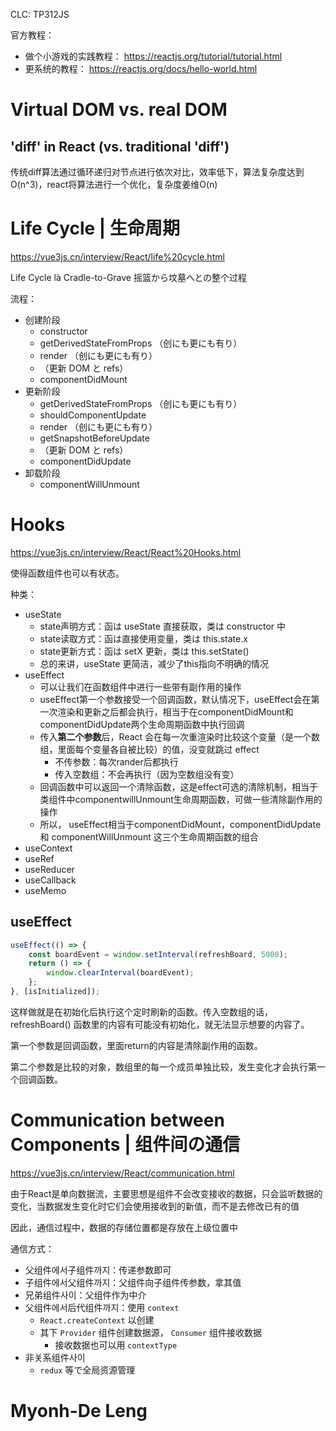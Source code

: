 CLC: TP312JS

官方教程：

- 做个小游戏的实践教程： https://reactjs.org/tutorial/tutorial.html
- 更系统的教程： https://reactjs.org/docs/hello-world.html

# Virtual DOM vs. real DOM

## 'diff' in React (vs. traditional 'diff')

传统diff算法通过循环递归对节点进行依次对比，效率低下，算法复杂度达到 O(n^3)，react将算法进行一个优化，复杂度姜维O(n)

# Life Cycle | 生命周期

https://vue3js.cn/interview/React/life%20cycle.html

Life Cycle là Cradle-to-Grave 摇篮から坟墓へとの整个过程

流程：

- 创建阶段
    - constructor
    - getDerivedStateFromProps （创にも更にも有り）
    - render （创にも更にも有り）
    - （更新 DOM と refs）
    - componentDidMount
- 更新阶段
    - getDerivedStateFromProps （创にも更にも有り）
    - shouldComponentUpdate
    - render （创にも更にも有り）
    - getSnapshotBeforeUpdate
    - （更新 DOM と refs）
    - componentDidUpdate
- 卸载阶段
    - componentWillUnmount

# Hooks

https://vue3js.cn/interview/React/React%20Hooks.html

使得函数组件也可以有状态。

种类：

- useState
    - state声明方式：函は useState 直接获取，类は constructor 中
    - state读取方式：函は直接使用变量，类は this.state.x
    - state更新方式：函は setX 更新，类は this.setState()
    - 总的来讲，useState 更简洁，减少了this指向不明确的情况
- useEffect
    - 可以让我们在函数组件中进行一些带有副作用的操作
    - useEffect第一个参数接受一个回调函数，默认情况下，useEffect会在第一次渲染和更新之后都会执行，相当于在componentDidMount和componentDidUpdate两个生命周期函数中执行回调
    - 传入**第二个参数**后，React 会在每一次重渲染时比较这个变量（是一个数组，里面每个变量各自被比较）的值，没变就跳过 effect
        - 不传参数：每次rander后都执行
        - 传入空数组：不会再执行（因为空数组没有变）
    - 回调函数中可以返回一个清除函数，这是effect可选的清除机制，相当于类组件中componentwillUnmount生命周期函数，可做一些清除副作用的操作
    - 所以， useEffect相当于componentDidMount，componentDidUpdate 和 componentWillUnmount 这三个生命周期函数的组合
- useContext
- useRef
- useReducer
- useCallback
- useMemo

## useEffect

```js
useEffect(() => {
    const boardEvent = window.setInterval(refreshBoard, 5000);
    return () => {
        window.clearInterval(boardEvent);
    };
}, [isInitialized]);
```

这样做就是在初始化后执行这个定时刷新的函数。传入空数组的话，refreshBoard() 函数里的内容有可能没有初始化，就无法显示想要的内容了。

第一个参数是回调函数，里面return的内容是清除副作用的函数。

第二个参数是比较的对象，数组里的每一个成员单独比较，发生变化才会执行第一个回调函数。

# Communication between Components | 组件间の通信

https://vue3js.cn/interview/React/communication.html

由于React是单向数据流，主要思想是组件不会改变接收的数据，只会监听数据的变化，当数据发生变化时它们会使用接收到的新值，而不是去修改已有的值

因此，通信过程中，数据的存储位置都是存放在上级位置中

通信方式：

- 父组件에서子组件까지：传递参数即可
- 子组件에서父组件까지：父组件向子组件传参数，拿其值
- 兄弟组件사이：父组件作为中介
- 父组件에서后代组件까지：使用 `context`
    - `React.createContext` 以创建
    - 其下 `Provider` 组件创建数据源， `Consumer` 组件接收数据
        - 接收数据也可以用 `contextType`
- 非关系组件사이
    - `redux` 等で全局资源管理

# Myonh-De Leng